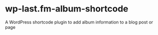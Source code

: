 # wp-last.fm-album-shortcode
A WordPress shortcode plugin to add album information to a blog post or page
